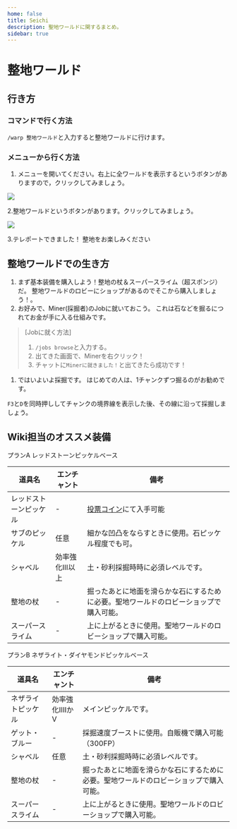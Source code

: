 ```yaml
---
home: false
title: Seichi
description: 聖地ワールドに関するまとめ。
sidebar: true
---
```

# 整地ワールド

## 行き方

### コマンドで行く方法

`/warp 整地ワールド`と入力すると整地ワールドに行けます。

### メニューから行く方法

1. メニューを開いてください。右上に全ワールドを表示するというボタンがありますので，クリックしてみましょう。

![](https://i.imgur.com/VAXFvdV.png)

2.整地ワールドというボタンがあります。クリックしてみましょう。

![](https://i.imgur.com/YhDRQwV.png)

3.テレポートできました！
  整地をお楽しみください
## 整地ワールドでの生き方

1. まず基本装備を購入しよう！整地の杖＆スーパースライム（超スポンジ）だ。 整地ワールドのロビーにショップがあるのでそこから購入しましょう！。
2. お好みで、Miner(採掘者)のJobに就いておこう。 これは石などを掘るにつれてお金が手に入る仕組みです。

> \[Jobに就く方法]
>
> 1. `/jobs browse`と入力する。
> 2. 出てきた画面で、Minerを右クリック！
> 3. チャットに`Minerに就きました！`と出てきたら成功です！

1. ではいよいよ採掘です。 はじめての人は、1チャンクずつ掘るのがお勧めです。

`F3`と`D`を同時押ししてチャンクの境界線を表示した後、その線に沿って採掘しましょう。

## Wiki担当のオススメ装備

プランA レッドストーンピッケルベース

| 道具名         | エンチャント    | 備考                                                                   |
| ----------- | --------- | -------------------------------------------------------------------- |
| レッドストーンピッケル | \-        | [投票コイン](https://freeserver-wiki.netlify.app/vote.html#交換可能なもの)にて入手可能 |
| サブのピッケル     | 任意        | 細かな凹凸をならすときに使用。石ピッケル程度でも可。                                           |
| シャベル        | 効率強化III以上 | 土・砂利採掘時時に必須レベルです。                                                    |
| 整地の杖        | \-        | 掘ったあとに地面を滑らかな石にするために必要。聖地ワールドのロビーショップで購入可能。                          |
| スーパースライム    | \-        | 上に上がるときに使用。聖地ワールドのロビーショップで購入可能。                                      |

プランB ネザライト・ダイヤモンドピッケルベース

| 道具名       | エンチャント     | 備考                                          |
| --------- | ---------- | ------------------------------------------- |
| ネザライトピッケル | 効率強化IIIIかV | メインピッケルです。                                  |
| ゲット・ブルー   | \-         | 採掘速度ブーストに使用。自販機で購入可能（300FP）                 |
| シャベル      | 任意         | 土・砂利採掘時時に必須レベルです。                           |
| 整地の杖      | \-         | 掘ったあとに地面を滑らかな石にするために必要。聖地ワールドのロビーショップで購入可能。 |
| スーパースライム  | \-         | 上に上がるときに使用。聖地ワールドのロビーショップで購入可能。             |
